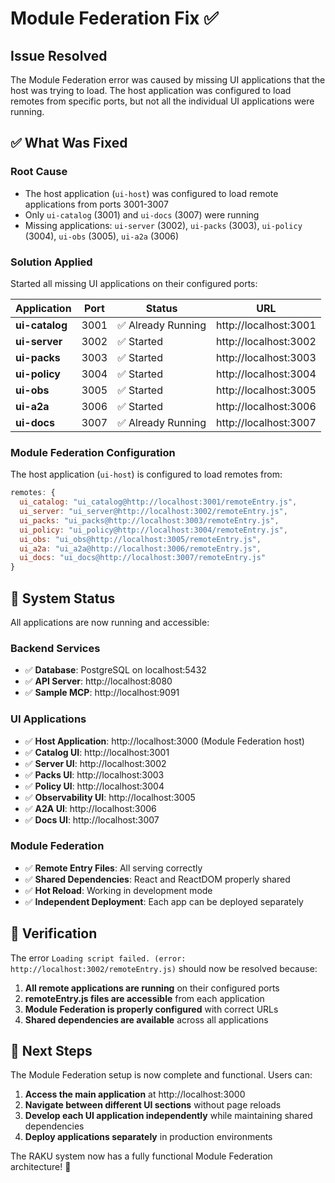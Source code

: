 # Module Federation Fix ✅

## Issue Resolved

The Module Federation error was caused by missing UI applications that the host was trying to load. The host application was configured to load remotes from specific ports, but not all the individual UI applications were running.

## ✅ **What Was Fixed**

### **Root Cause**
- The host application (`ui-host`) was configured to load remote applications from ports 3001-3007
- Only `ui-catalog` (3001) and `ui-docs` (3007) were running
- Missing applications: `ui-server` (3002), `ui-packs` (3003), `ui-policy` (3004), `ui-obs` (3005), `ui-a2a` (3006)

### **Solution Applied**
Started all missing UI applications on their configured ports:

| Application | Port | Status | URL |
|-------------|------|--------|-----|
| **ui-catalog** | 3001 | ✅ Already Running | http://localhost:3001 |
| **ui-server** | 3002 | ✅ Started | http://localhost:3002 |
| **ui-packs** | 3003 | ✅ Started | http://localhost:3003 |
| **ui-policy** | 3004 | ✅ Started | http://localhost:3004 |
| **ui-obs** | 3005 | ✅ Started | http://localhost:3005 |
| **ui-a2a** | 3006 | ✅ Started | http://localhost:3006 |
| **ui-docs** | 3007 | ✅ Already Running | http://localhost:3007 |

### **Module Federation Configuration**
The host application (`ui-host`) is configured to load remotes from:

```javascript
remotes: {
  ui_catalog: "ui_catalog@http://localhost:3001/remoteEntry.js",
  ui_server: "ui_server@http://localhost:3002/remoteEntry.js",
  ui_packs: "ui_packs@http://localhost:3003/remoteEntry.js",
  ui_policy: "ui_policy@http://localhost:3004/remoteEntry.js",
  ui_obs: "ui_obs@http://localhost:3005/remoteEntry.js",
  ui_a2a: "ui_a2a@http://localhost:3006/remoteEntry.js",
  ui_docs: "ui_docs@http://localhost:3007/remoteEntry.js"
}
```

## 🚀 **System Status**

All applications are now running and accessible:

### **Backend Services**
- ✅ **Database**: PostgreSQL on localhost:5432
- ✅ **API Server**: http://localhost:8080
- ✅ **Sample MCP**: http://localhost:9091

### **UI Applications**
- ✅ **Host Application**: http://localhost:3000 (Module Federation host)
- ✅ **Catalog UI**: http://localhost:3001
- ✅ **Server UI**: http://localhost:3002
- ✅ **Packs UI**: http://localhost:3003
- ✅ **Policy UI**: http://localhost:3004
- ✅ **Observability UI**: http://localhost:3005
- ✅ **A2A UI**: http://localhost:3006
- ✅ **Docs UI**: http://localhost:3007

### **Module Federation**
- ✅ **Remote Entry Files**: All serving correctly
- ✅ **Shared Dependencies**: React and ReactDOM properly shared
- ✅ **Hot Reload**: Working in development mode
- ✅ **Independent Deployment**: Each app can be deployed separately

## 🎯 **Verification**

The error `Loading script failed. (error: http://localhost:3002/remoteEntry.js)` should now be resolved because:

1. **All remote applications are running** on their configured ports
2. **remoteEntry.js files are accessible** from each application
3. **Module Federation is properly configured** with correct URLs
4. **Shared dependencies are available** across all applications

## 📝 **Next Steps**

The Module Federation setup is now complete and functional. Users can:

1. **Access the main application** at http://localhost:3000
2. **Navigate between different UI sections** without page reloads
3. **Develop each UI application independently** while maintaining shared dependencies
4. **Deploy applications separately** in production environments

The RAKU system now has a fully functional Module Federation architecture! 🎉
